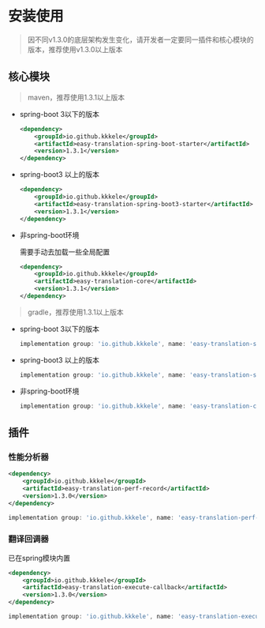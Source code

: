 # 安装使用

> 因不同v1.3.0的底层架构发生变化，请开发者一定要同一插件和核心模块的版本，推荐使用v1.3.0以上版本

## 核心模块

> maven，推荐使用1.3.1以上版本

- spring-boot 3以下的版本

  ```xml
  <dependency>
      <groupId>io.github.kkkele</groupId>
      <artifactId>easy-translation-spring-boot-starter</artifactId>
      <version>1.3.1</version>
  </dependency>
  ```

- spring-boot3 以上的版本

  ```xml
  <dependency>
      <groupId>io.github.kkkele</groupId>
      <artifactId>easy-translation-spring-boot3-starter</artifactId>
      <version>1.3.1</version>
  </dependency>
  ```

- 非spring-boot环境

  需要手动去加载一些全局配置

  ```xml
  <dependency>
      <groupId>io.github.kkkele</groupId>
      <artifactId>easy-translation-core</artifactId>
      <version>1.3.1</version>
  </dependency>
  ```


> gradle，推荐使用1.3.1以上版本
>
> 

- spring-boot 3以下的版本

  ```gradle
  implementation group: 'io.github.kkkele', name: 'easy-translation-spring-boot-starter', version: '1.3.0'
  ```

- spring-boot3 以上的版本 

  ```gradle
  implementation group: 'io.github.kkkele', name: 'easy-translation-spring-boot3-starter', version: '1.3.0'
  ```

- 非spring-boot环境

  ```gradle
  implementation group: 'io.github.kkkele', name: 'easy-translation-core', version: '1.3.0'
  ```

  

## 插件

### 性能分析器

```xml
<dependency>
    <groupId>io.github.kkkele</groupId>
    <artifactId>easy-translation-perf-record</artifactId>
    <version>1.3.0</version>
</dependency>
```

```gradle
implementation group: 'io.github.kkkele', name: 'easy-translation-perf-record', version: '1.3.0'
```

### 翻译回调器

已在spring模块内置

```xml
<dependency>
    <groupId>io.github.kkkele</groupId>
    <artifactId>easy-translation-execute-callback</artifactId>
    <version>1.3.0</version>
</dependency>
```

```gradle
implementation group: 'io.github.kkkele', name: 'easy-translation-execute-callback', version: '1.3.0'
```

